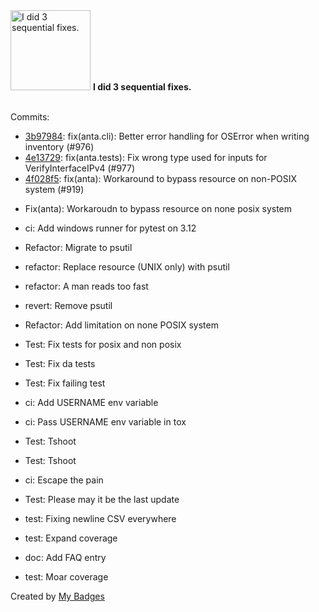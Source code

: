 <img src="https://my-badges.github.io/my-badges/fix-3.png" alt="I did 3 sequential fixes." title="I did 3 sequential fixes." width="128">
<strong>I did 3 sequential fixes.</strong>
<br><br>

Commits:

- <a href="https://github.com/gmuloc/anta/commit/3b979841d1f52566334d521cf55cd65bca2b2d16">3b97984</a>: fix(anta.cli): Better error handling for OSError when writing inventory (#976)
- <a href="https://github.com/gmuloc/anta/commit/4e137295f1fa6346866035fc7f64e5f113fb5112">4e13729</a>: fix(anta.tests): Fix wrong type used for inputs for VerifyInterfaceIPv4 (#977)
- <a href="https://github.com/gmuloc/anta/commit/4f028f565888dcfe688abff59c3f4211af25f03c">4f028f5</a>: fix(anta): Workaround to bypass resource on non-POSIX system (#919)

* Fix(anta): Workaroudn to bypass resource on none posix system

* ci: Add windows runner for pytest on 3.12

* Refactor: Migrate to psutil

* refactor: Replace resource (UNIX only) with psutil

* refactor: A man reads too fast

* revert: Remove psutil

* Refactor: Add limitation on none POSIX system

* Test: Fix tests for posix and non posix

* Test: Fix da tests

* Test: Fix failing test

* ci: Add USERNAME env variable

* ci: Pass USERNAME env variable in tox

* Test: Tshoot

* Test: Tshoot

* ci: Escape the pain

* Test: Please may it be the last update

* test: Fixing newline CSV everywhere

* test: Expand coverage

* doc: Add FAQ entry

* test: Moar coverage


Created by <a href="https://github.com/my-badges/my-badges">My Badges</a>